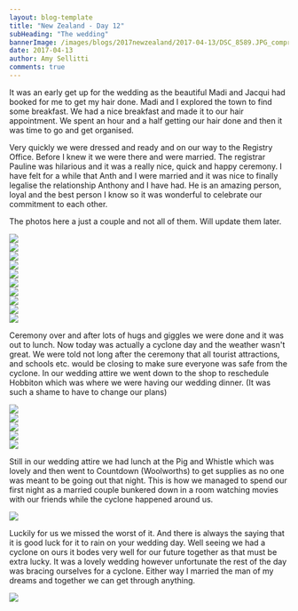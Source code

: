```yaml
---
layout: blog-template
title: "New Zealand - Day 12"
subHeading: "The wedding"
bannerImage: /images/blogs/2017newzealand/2017-04-13/DSC_8589.JPG_compressed.JPEG
date: 2017-04-13
author: Amy Sellitti
comments: true
---
```


It was an early get up for the wedding as the beautiful Madi and Jacqui had booked for me to get my hair done. Madi and I explored the town to find some breakfast. We had a nice breakfast and made it to our hair appointment. We spent an hour and a half getting our hair done and then it was time to go and get organised.

Very quickly we were dressed and ready and on our way to the Registry Office. Before I knew it we were there and were married. The registrar Pauline was hilarious and it was a really nice, quick and happy ceremony. I have felt for a while that Anth and I were married and it was nice to finally legalise the relationship Anthony and I have had. He is an amazing person, loyal and the best person I know so it was wonderful to celebrate our commitment to each other.

The photos here a just a couple and not all of them. Will update them later.

<div class="center-image"><img src="/images/blogs/2017newzealand/2017-04-13/DSC_8429.JPG_compressed.JPEG" /></div>
<div class="center-image"><img src="/images/blogs/2017newzealand/2017-04-13/DSC_8440.JPG_compressed.JPEG" /></div>
<div class="center-image"><img src="/images/blogs/2017newzealand/2017-04-13/DSC_8458.JPG_compressed.JPEG" /></div>
<div class="center-image"><img src="/images/blogs/2017newzealand/2017-04-13/DSC_8471.JPG_compressed.JPEG" /></div>
<div class="center-image"><img src="/images/blogs/2017newzealand/2017-04-13/DSC_8477.JPG_compressed.JPEG" /></div>
<div class="center-image"><img src="/images/blogs/2017newzealand/2017-04-13/DSC_8500.JPG_compressed.JPEG" /></div>
<div class="center-image"><img src="/images/blogs/2017newzealand/2017-04-13/DSC_8557.JPG_compressed.JPEG" /></div>
<div class="center-image"><img src="/images/blogs/2017newzealand/2017-04-13/DSC_8568.JPG_compressed.JPEG" /></div>
<div class="center-image"><img src="/images/blogs/2017newzealand/2017-04-13/DSC_8577.JPG_compressed.JPEG" /></div>
<div class="center-image"><img src="/images/blogs/2017newzealand/2017-04-13/DSC_8589.JPG_compressed.JPEG" /></div>

Ceremony over and after lots of hugs and giggles we were done and it was out to lunch. Now today was actually a cyclone day and the weather wasn't great. We were told not long after the ceremony that all tourist attractions, and schools etc. would be closing to make sure everyone was safe from the cyclone. In our wedding attire we went down to the shop to reschedule Hobbiton which was where we were having our wedding dinner. (It was such a shame to have to change our plans)

<div class="center-image"><img src="/images/blogs/2017newzealand/2017-04-13/DSC_8592.JPG_compressed.JPEG" /></div>

<div class="center-image"><img src="/images/blogs/2017newzealand/2017-04-13/20170413_144952.jpg_compressed.JPEG" /></div>
<div class="center-image"><img src="/images/blogs/2017newzealand/2017-04-13/20170413_144849.jpg_compressed.JPEG" /></div>
<div class="center-image"><img src="/images/blogs/2017newzealand/2017-04-13/20170413_144952.jpg_compressed.JPEG" /></div>
<div class="center-image"><img src="/images/blogs/2017newzealand/2017-04-13/DSC_0924.JPG_compressed.JPEG" /></div>

Still in our wedding attire we had lunch at the Pig and Whistle which was lovely and then went to Countdown (Woolworths) to get supplies as no one was meant to be going out that night. This is how we managed to spend our first night as a married couple bunkered down in a room watching movies with our friends while the cyclone happened around us.

<div class="center-image"><img src="/images/blogs/2017newzealand/2017-04-13/20170413_133445.jpg_compressed.JPEG" /></div>

Luckily for us we missed the worst of it. And there is always the saying that it is good luck for it to rain on your wedding day. Well seeing we had a cyclone on ours it bodes very well for our future together as that must be extra lucky. It was a lovely wedding however unfortunate the rest of the day was bracing ourselves for a cyclone. Either way I married the man of my dreams and together we can get through anything.

<div class="center-image"><img src="/images/blogs/2017newzealand/2017-04-13/20170413_161412.jpg_compressed.JPEG" /></div>
